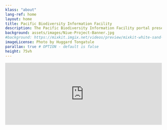 ```yaml
---
klass: "about"
lang-ref: home
layout: home
title: Pacific Biodiversity Information Facility
description: The Pacific Biodiversity Information Facility portal presents all of the occurrence biodiversity data currently available on the Global Biodiversity Information Facility (GBIF).
background: assets/images/Niue-Project-Banner.jpg
#background: https://mixkit.imgix.net/videos/preview/mixkit-white-sand-beach-and-palm-trees-1564-0.jpg?w=1200&h=630&fit=crop
imageLicense: Photo by Huggard Tongatule
parallax: true # OPTION - default is false
height: 75vh 
---
```


<iframe src="https://www.powr.io/countdown-timer/u/d972089e_1620942720#platform=iframe" style="width:100%;" height="200px" frameborder="0"></iframe>
